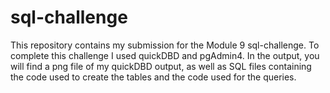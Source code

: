 # sql-challenge

This repository contains my submission for the Module 9 sql-challenge. To complete this challenge I used quickDBD and pgAdmin4. In the output, you will find a png file of my quickDBD output, as well as SQL files containing the code used to create the tables and the code used for the queries.
